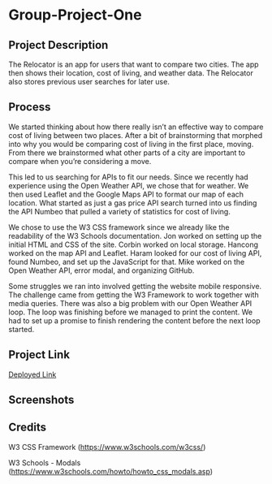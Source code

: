 # Group-Project-One

## Project Description

The Relocator is an app for users that want to compare two cities. The app then shows their location, cost of living, and weather data. The Relocator also stores previous user searches for later use. 

## Process

We started thinking about how there really isn’t an effective way to compare cost of living between two places. After a bit of brainstorming that morphed into why you would be comparing cost of living in the first place, moving. From there we brainstormed what other parts of a city are important to compare when you’re considering a move.

This led to us searching for APIs to fit our needs. Since we recently had experience using the Open Weather API, we chose that for weather. We then used Leaflet and the Google Maps API to format our map of each location. What started as just a gas price API search turned into us finding the API Numbeo that pulled a variety of statistics for cost of living.

We chose to use the W3 CSS framework since we already like the readability of the W3 Schools documentation. Jon worked on setting up the initial HTML and CSS of the site. Corbin worked on local storage. Hancong worked on the map API and Leaflet. Haram looked for our cost of living API, found Numbeo, and set up the JavaScript for that. Mike worked on the Open Weather API, error modal, and organizing GitHub.

Some struggles we ran into involved getting the website mobile responsive. The challenge came from getting the W3 Framework to work together with media queries. There was also a big problem with our Open Weather API loop. The loop was finishing before we managed to print the content. We had to set up a promise to finish rendering the content before the next loop started.

## Project Link

[Deployed Link](https://mikecoletta.github.io/Group-Project-One/)

## Screenshots

## Credits

W3 CSS Framework (https://www.w3schools.com/w3css/)

W3 Schools - Modals (https://www.w3schools.com/howto/howto_css_modals.asp)